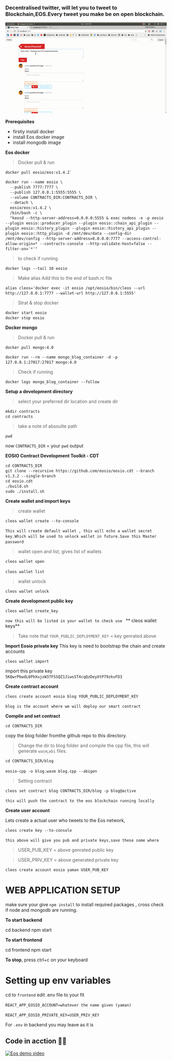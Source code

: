 ### Decentralised twitter, will let you to tweet to Blockchain,EOS.Every tweet you make be on open blockchain.

![alt text](https://github.com/yashwanth2804/eosio-project-demux-example/blob/master/images/EosHOme.png?raw=true "Logo Title Text 1")


**Prerequisites**
* firstly install docker 
* install Eos docker image
* install mongodb image

**Eos docker**
> Docker pull & run 
```
docker pull eosio/eos:v1.4.2`
```

```
docker run --name eosio \
  --publish 7777:7777 \
  --publish 127.0.0.1:5555:5555 \
  --volume CONTRACTS_DIR:CONTRACTS_DIR \
  --detach \
  eosio/eos:v1.4.2 \
  /bin/bash -c \
  "keosd --http-server-address=0.0.0.0:5555 & exec nodeos -e -p eosio --plugin eosio::producer_plugin --plugin eosio::chain_api_plugin --plugin eosio::history_plugin --plugin eosio::history_api_plugin --plugin eosio::http_plugin -d /mnt/dev/data --config-dir /mnt/dev/config --http-server-address=0.0.0.0:7777 --access-control-allow-origin=* --contracts-console --http-validate-host=false --filter-on='*'"

```
> to check if running

```
docker logs --tail 10 eosio
```
> Make alias
Add this to the end of bash.rc file 

```
alias cleos='docker exec -it eosio /opt/eosio/bin/cleos --url http://127.0.0.1:7777 --wallet-url http://127.0.0.1:5555'
```

> Strat & stop docker
```
docker start eosio
docker stop eosio
```

**Docker mongo**

> Docker pull & run
```
docker pull mongo:4.0

```
```
docker run --rm --name mongo_blog_container -d -p 127.0.0.1:27017:27017 mongo:4.0
```

> Check if running

```
docker logs mongo_blog_container --follow
```

**Setup a development directory**

> select your preferred dir location and create dir

```
mkdir contracts
cd contracts
```
> take a note of absoulte path 
```
pwd
```
now `CONTRACTS_DIR` = your `pwd` output

**EOSIO Contract Development Toolkit - CDT**

```
cd CONTRACTS_DIR
git clone --recursive https://github.com/eosio/eosio.cdt --branch v1.3.2 --single-branch
cd eosio.cdt
./build.sh
sudo ./install.sh

```
**Create wallet and import keys**

> create wallet

```
cleos wallet create --to-console

```
`This will create default wallet , this will echo a wallet secret key.Which will be used to unlock wallet in future.Save this Master password`


> wallet open and list, gives list of wallets 

```
cleos wallet open

cleos wallet list
```
> wallet unlock 

```
cleos wallet unlock
```

**Create development public key**
```
cleos wallet create_key
```
`now this will be listed in your wallet to check use ` ** cleos wallet keys**

> Take note that `YOUR_PUBLIC_DEPLOYMENT_KEY` = key genrated above 

**Import Eosio private key**
This key is need to bootstrap the chain and create accounts

```
cleos wallet import
```
import this private key `5KQwrPbwdL6PhXujxW37FSSQZ1JiwsST4cqQzDeyXtP79zkvFD3`

**Create contract account**


```
cleos create account eosio blog YOUR_PUBLIC_DEPLOYMENT_KEY 
```
`blog is the account where we will deploy our smart contract`

**Compile and set contract**

```
cd CONTRACTS_DIR

```
copy the blog folder fromthe github repo to this directory.

> Change the dir to blog folder and compile the cpp file, this will generate `wasm`,`abi` files.

```
cd CONTRACTS_DIR/blog

eosio-cpp -o blog.wasm blog.cpp --abigen

```
> Setting contract 

```
cleos set contract blog CONTRACTS_DIR/blog -p blog@active
```
`this will push the contract to the eos blockchain running locally `

**Create user account**

Lets create a actual user who tweets to the Eos network,

```
cleos create key --to-console
```
`this above will give you pub and private keys,save these some where`

> USER_PUB_KEY = above genrated public key 

> USER_PRIV_KEY = above generated private key

```
cleos create account eosio yaman USER_PUB_KEY 

```

WEB APPLICATION SETUP
=========
make sure your give `npm install` to install required packages , cross check if node and mongodb are running.

**To start  backend**

cd backend
npm start

**To start  frontend**

cd frontend
npm start

**To stop**, press ctrl+c on your keyboard

Setting up env variables
===========

cd to `frontend`
edit .env file to your fit

`REACT_APP_EOSIO_ACCOUNT=whatever the name given (yaman)`

`REACT_APP_EOSIO_PRIVATE_KEY=USER_PRIV_KEY`

For `.env` in backend you may leave as it is 


## Code in acction 🏃🏃

[![Eos demo video](https://img.youtube.com/vi/PWVDlGKYahs/0.jpg)](https://www.youtube.com/watch?v=PWVDlGKYahs&feature=youtu.be)
  

